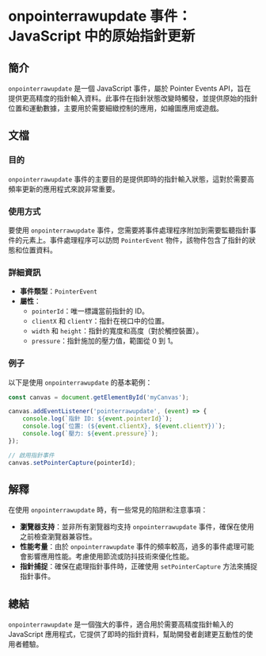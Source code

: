 <!--
Meta Description: # onpointerrawupdate 事件：JavaScript 中的原始指針更新 ## 簡介 `onpointerrawupdate` 是一個 JavaScript 事件，屬於 Pointer Events API，旨在提供更高精度的指針輸入資料。此事件在指針狀態改變時觸發，並提供原始的指針位...
Meta Keywords: onpointerrawupdate, event, javascript, pointerid, canvas
-->

# onpointerrawupdate 事件：JavaScript 中的原始指針更新

## 簡介
`onpointerrawupdate` 是一個 JavaScript 事件，屬於 Pointer Events API，旨在提供更高精度的指針輸入資料。此事件在指針狀態改變時觸發，並提供原始的指針位置和運動數據，主要用於需要細緻控制的應用，如繪圖應用或遊戲。

## 文檔
### 目的
`onpointerrawupdate` 事件的主要目的是提供即時的指針輸入狀態，這對於需要高頻率更新的應用程式來說非常重要。

### 使用方式
要使用 `onpointerrawupdate` 事件，您需要將事件處理程序附加到需要監聽指針事件的元素上。事件處理程序可以訪問 `PointerEvent` 物件，該物件包含了指針的狀態和位置資料。

### 詳細資訊
- **事件類型**：`PointerEvent`
- **屬性**：
  - `pointerId`：唯一標識當前指針的 ID。
  - `clientX` 和 `clientY`：指針在視口中的位置。
  - `width` 和 `height`：指針的寬度和高度（對於觸控裝置）。
  - `pressure`：指針施加的壓力值，範圍從 0 到 1。
  
### 例子
以下是使用 `onpointerrawupdate` 的基本範例：

```javascript
const canvas = document.getElementById('myCanvas');

canvas.addEventListener('pointerrawupdate', (event) => {
    console.log(`指針 ID: ${event.pointerId}`);
    console.log(`位置: (${event.clientX}, ${event.clientY})`);
    console.log(`壓力: ${event.pressure}`);
});

// 啟用指針事件
canvas.setPointerCapture(pointerId);
```

## 解釋
在使用 `onpointerrawupdate` 時，有一些常見的陷阱和注意事項：
- **瀏覽器支持**：並非所有瀏覽器均支持 `onpointerrawupdate` 事件，確保在使用之前檢查瀏覽器兼容性。
- **性能考量**：由於 `onpointerrawupdate` 事件的頻率較高，過多的事件處理可能會影響應用性能。考慮使用節流或防抖技術來優化性能。
- **指針捕捉**：確保在處理指針事件時，正確使用 `setPointerCapture` 方法來捕捉指針事件。

## 總結
`onpointerrawupdate` 是一個強大的事件，適合用於需要高精度指針輸入的 JavaScript 應用程式，它提供了即時的指針資料，幫助開發者創建更互動性的使用者體驗。